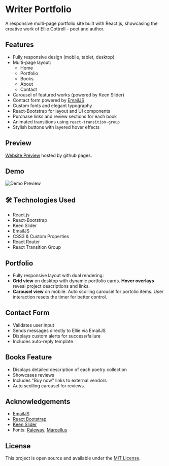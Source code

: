 # Writer Portfolio

A responsive multi-page portfolio site built with React.js, showcasing the creative work of Ellie Cottrell - poet and author.

## Features

- Fully responsive design (mobile, tablet, desktop)
- Multi-page layout:
  - Home
  - Portfolio
  - Books
  - About
  - Contact
- Carousel of featured works (powered by Keen Slider)
- Contact form powered by [EmailJS](https://www.emailjs.com/)
- Custom fonts and elegant typography
- React-Bootstrap for layout and UI components
- Purchase links and review sections for each book
- Animated transitions using `react-transition-group`
- Stylish buttons with layered hover effects

## Preview
[Website Preview](https://p-cottrell.github.io/poetry-website/) hosted by github pages.

## Demo

![Demo Preview](./src/assets/videos/preview.gif)

## 🛠 Technologies Used

- React.js
- React-Bootstrap
- Keen Slider
- EmailJS
- CSS3 & Custom Properties
- React Router
- React Transition Group

## Portfolio

- Fully responsive layout with dual rendering:
- **Grid view** on desktop with dynamic portfolio cards. **Hover overlays** reveal project descriptions and links.
- **Carousel view** on mobile. Auto scolling carousel for portolio items. User interaction resets the timer for better control.


## Contact Form

- Validates user input
- Sends messages directly to Ellie via EmailJS
- Displays custom alerts for success/failure
- Includes auto-reply template

## Books Feature

- Displays detailed description of each poetry collection
- Showcases reviews
- Includes "Buy now" links to external vendors
- Auto scolling carousel for reviews.


## Acknowledgements

- [EmailJS](https://www.emailjs.com/)
- [React Bootstrap](https://react-bootstrap.github.io/)
- [Keen Slider](https://keen-slider.io/)
- Fonts: [Raleway](https://fonts.google.com/specimen/Raleway), [Marcellus](https://fonts.google.com/specimen/Marcellus)

## License

This project is open source and available under the [MIT License](LICENSE).


